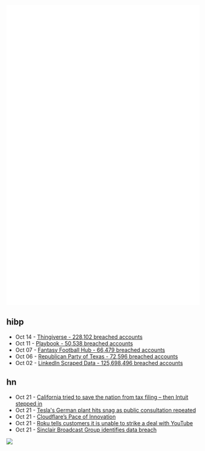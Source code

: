 ![Metrics](https://raw.githubusercontent.com/phixion/phixion/master/metrics.svg)

## hibp

<!--
for https://github.com/phixion/phixion/blob/main/.github/workflows/feeds.yml
-->
<!--START_SECTION:haveibeenpwnd-->
- Oct 14 - [Thingiverse - 228,102 breached accounts](https://haveibeenpwned.com/PwnedWebsites#Thingiverse)
- Oct 11 - [Playbook - 50,538 breached accounts](https://haveibeenpwned.com/PwnedWebsites#Playbook)
- Oct 07 - [Fantasy Football Hub - 66,479 breached accounts](https://haveibeenpwned.com/PwnedWebsites#FantasyFootballHub)
- Oct 06 - [Republican Party of Texas - 72,596 breached accounts](https://haveibeenpwned.com/PwnedWebsites#RepublicanPartyOfTexas)
- Oct 02 - [LinkedIn Scraped Data - 125,698,496 breached accounts](https://haveibeenpwned.com/PwnedWebsites#LinkedInScrape)
<!--END_SECTION:haveibeenpwnd-->

## hn

<!--
for https://github.com/phixion/phixion/blob/main/.github/workflows/feeds.yml
-->
<!--START_SECTION:hn-->
- Oct 21 - [California tried to save the nation from tax filing – then Intuit stepped in](https://www.latimes.com/politics/story/2021-10-21/california-tried-to-save-the-nation-from-the-misery-of-tax-filing-then-intuit-stepped-in)
- Oct 21 - [Tesla's German plant hits snag as public consultation repeated](https://www.reuters.com/world/europe/teslas-german-plant-hits-snag-public-consultation-repeated-2021-10-21/)
- Oct 21 - [Cloudflare’s Pace of Innovation](https://blog.cloudflare.com/the-secret-to-cloudflare-pace-of-innovation/)
- Oct 21 - [Roku tells customers it is unable to strike a deal with YouTube](https://www.axios.com/roku-youtube-tv-google-unable-to-strike-deal-de879a12-079b-4329-a27f-5692c19bea2c.html)
- Oct 21 - [Sinclair Broadcast Group identifies data breach](https://apnews.com/article/technology-business-arts-and-entertainment-be48d7582fdd5604664fff33ed81ca80)
<!--END_SECTION:hn-->

<!--
for https://yhype.me
-->
![](https://hit.yhype.me/github/profile?user_id=13013670)
